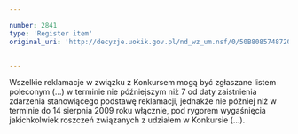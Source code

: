 ```yaml
---

number: 2841
type: 'Register item'
original_uri: 'http://decyzje.uokik.gov.pl/nd_wz_um.nsf/0/50B8085748720781C12579B1003F688B?OpenDocument'


---
```


Wszelkie reklamacje w związku z Konkursem mogą być zgłaszane listem poleconym (...) w terminie nie późniejszym niż 7 od daty zaistnienia zdarzenia stanowiącego podstawę reklamacji, jednakże nie później niż w terminie do 14 sierpnia 2009 roku włącznie, pod rygorem wygaśnięcia jakichkolwiek roszczeń związanych z udziałem w Konkursie (...).
